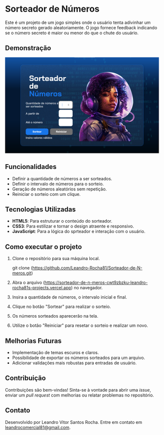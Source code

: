 # Sorteador de Números

Este é um projeto de um jogo simples onde o usuário tenta adivinhar um número secreto gerado aleatoriamente. O jogo fornece feedback indicando se o número secreto é maior ou menor do que o chute do usuário.

## Demonstração

![Demonstração do Sorteadorde Números](img/Exemplo.png)

## Funcionalidades

- Definir a quantidade de números a ser sorteados.
- Definir o intervalo de números para o sorteio.
- Geração de números aleatórios sem repetição.
- Reiniciar o sorteio com um clique.

## Tecnologias Utilizadas

- **HTML5**: Para estruturar o conteúdo do sorteador.
- **CSS3**: Para estilizar e tornar o design atraente e responsivo.
- **JavaScript**: Para a lógica do sprteador e interação com o usuário.

## Como executar o projeto

1. Clone o repositório para sua máquina local.

    git clone (https://github.com/Leandro-Rocha81/Sorteador-de-N-meros.git)

2. Abra o arquivo (https://sorteador-de-n-meros-cwt9zbzku-leandro-rocha81s-projects.vercel.app) no navegador.
3. Insira a quantidade de números, o intervalo inicial e final.
4. Clique no botão "Sortear" para realizar o sorteio.
5. Os números sorteados aparecerão na tela.
6. Utilize o botão "Reiniciar" para resetar o sorteio e realizar um novo.

## Melhorias Futuras

- Implementação de temas escuros e claros.
- Possibilidade de exportar os números sorteados para um arquivo.
- Adicionar validações mais robustas para entradas de usuário.

## Contribuição

Contribuições são bem-vindas! Sinta-se à vontade para abrir uma *issue*, enviar um *pull request* com melhorias ou relatar problemas no repositório.

## Contato

Desenvolvido por Leandro Vitor Santos Rocha. Entre em contato em leandrocomercial81@gmail.com.

